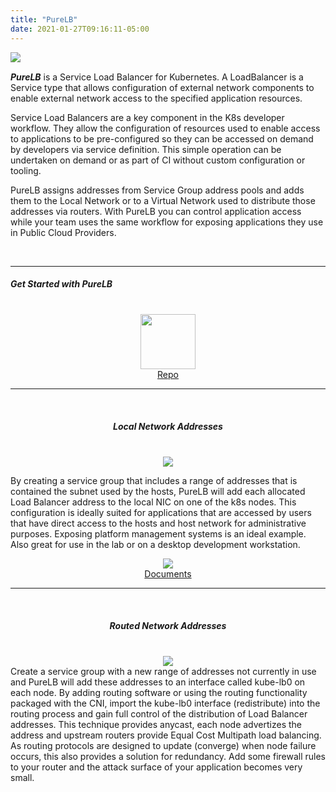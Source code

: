 ```yaml
---
title: "PureLB"
date: 2021-01-27T09:16:11-05:00
---
```




<img align="left" src="/images/purelb.png">


</br>

**_PureLB_** is a Service Load Balancer for Kubernetes.  A LoadBalancer is a Service type that allows configuration of external network components to enable external network access to the specified application resources. 

Service Load Balancers are a key component in the K8s developer workflow.  They allow the configuration of resources used to enable access to applications to be pre-configured so they can be accessed on demand by developers via service definition.  This simple operation can be undertaken on demand or as part of CI without custom configuration or tooling. 

PureLB assigns addresses from Service Group address pools and adds them to the Local Network or to a Virtual Network used to distribute those addresses via routers.  With PureLB you can control application access while your team uses the same workflow for exposing applications they use in Public Cloud Providers.

</br>

---
##### _Get Started with PureLB_
</br>
<div class="row">
    <div class="col-md-6">
    <div align="center">
    <a href="https://gitlab.com/purelb/purelb" title="PureLB REPO">
        <img src="/images/gitlab_logo.png" style="width:88px; height:88px;">
    <br>
    Repo
    </a>

---
<br>

##### _Local Network Addresses_

<br>
<img src="/images/purelb-local.png">
<br>
</div>

By creating a service group that includes a range of addresses that is contained the subnet used by the hosts, PureLB will add each allocated Load Balancer address to the local NIC on one of the k8s nodes.  This configuration is ideally suited for applications that are accessed by users that have direct access to the hosts and host network for administrative purposes.  Exposing platform management systems is an ideal example.  Also great for use in the lab or on a desktop development workstation.


</div>
    <div class="col-md-6">
    <div align="center">
    <a href="https://purelb.gitlab.io/docs" title="Documents">
        <img src="/images/book.png">
    <br>
    Documents
    </a>

---
<br>

##### _Routed Network Addresses_

<br>
<img src="/images/purelb-routed.png">
<br>
</div>
Create a service group with a new range of addresses not currently in use and PureLB will add these addresses to an interface called kube-lb0 on each node.  By adding routing software or using the routing functionality packaged with the CNI, import the kube-lb0 interface (redistribute) into the routing process and gain full control of the distribution of Load Balancer addresses.  This technique provides anycast, each node advertizes the address and upstream routers provide Equal Cost Multipath load balancing.  As routing protocols are designed to update (converge) when node failure occurs, this also provides a solution for redundancy.  Add some firewall rules to your router and the attack surface of your application becomes very small.

</div>
</div>

